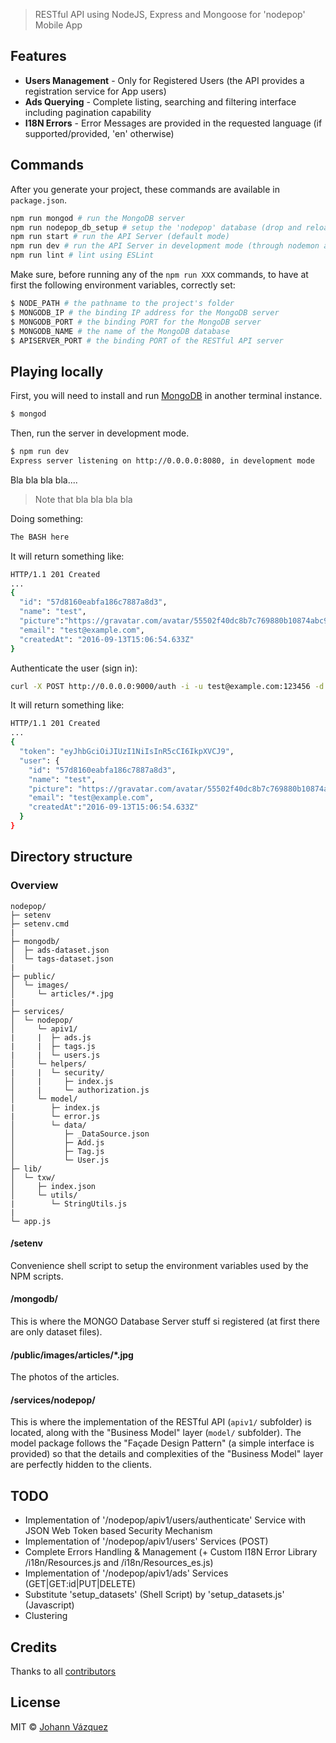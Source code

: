 > RESTful API using NodeJS, Express and Mongoose for 'nodepop' Mobile App

## Features

 - **Users Management** - Only for Registered Users (the API provides a registration service for App users)
 - **Ads Querying** - Complete listing, searching and filtering interface including pagination capability
 - **I18N Errors** - Error Messages are provided in the requested language (if supported/provided, 'en' otherwise)

## Commands

After you generate your project, these commands are available in `package.json`.

```bash
npm run mongod # run the MongoDB server
npm run nodepop_db_setup # setup the 'nodepop' database (drop and reload 'tags' and 'ads' datasets)
npm run start # run the API Server (default mode)
npm run dev # run the API Server in development mode (through nodemon and --inspect option set)
npm run lint # lint using ESLint
```
Make sure, before running any of the `npm run XXX` commands, to have at first the following environment variables, correctly set:
```bash
$ NODE_PATH # the pathname to the project's folder
$ MONGODB_IP # the binding IP address for the MongoDB server
$ MONGODB_PORT # the binding PORT for the MongoDB server
$ MONGODB_NAME # the name of the MongoDB database
$ APISERVER_PORT # the binding PORT of the RESTful API server
```
## Playing locally

First, you will need to install and run [MongoDB](https://www.mongodb.com/) in another terminal instance.

```bash
$ mongod
```

Then, run the server in development mode.

```bash
$ npm run dev
Express server listening on http://0.0.0.0:8080, in development mode
```

Bla bla bla bla....
> Note that bla bla bla bla

Doing something:
```bash
The BASH here
```

It will return something like:
```bash
HTTP/1.1 201 Created
...
{
  "id": "57d8160eabfa186c7887a8d3",
  "name": "test",
  "picture":"https://gravatar.com/avatar/55502f40dc8b7c769880b10874abc9d0?d=identicon",
  "email": "test@example.com",
  "createdAt": "2016-09-13T15:06:54.633Z"
}
```

Authenticate the user (sign in):
```bash
curl -X POST http://0.0.0.0:9000/auth -i -u test@example.com:123456 -d "access_token=MASTER_KEY_HERE"
```

It will return something like:
```bash
HTTP/1.1 201 Created
...
{
  "token": "eyJhbGciOiJIUzI1NiIsInR5cCI6IkpXVCJ9",
  "user": {
    "id": "57d8160eabfa186c7887a8d3",
    "name": "test",
    "picture": "https://gravatar.com/avatar/55502f40dc8b7c769880b10874abc9d0?d=identicon",
    "email": "test@example.com",
    "createdAt":"2016-09-13T15:06:54.633Z"
  }
}
```

## Directory structure

### Overview

```
nodepop/
├─ setenv
├─ setenv.cmd
|
├─ mongodb/
│  ├─ ads-dataset.json
│  └─ tags-dataset.json
|
├─ public/
│  └─ images/
│     └─ articles/*.jpg
|
├─ services/
│  └─ nodepop/
│     └─ apiv1/
|     |  ├─ ads.js
|     |  ├─ tags.js
|     |  └─ users.js
│     └─ helpers/
|     |  └─ security/
│     |     ├─ index.js
│     |     └─ authorization.js
│     └─ model/
|        ├─ index.js
|        └─ error.js
│        └─ data/
│           ├─ _DataSource.json
│           ├─ Add.js
│           ├─ Tag.js
│           └─ User.js
├─ lib/
│  └─ txw/
│     ├─ index.json
│     └─ utils/
|        └─ StringUtils.js
|
└─ app.js
```

#### /setenv

Convenience shell script to setup the environment variables used by the NPM scripts.

#### /mongodb/

This is where the MONGO Database Server stuff si registered (at first there are only dataset files).

#### /public/images/articles/*.jpg

The photos of the articles.

#### /services/nodepop/

This is where the implementation of the RESTful API (`apiv1/` subfolder) is located, along with the "Business Model" layer (`model/` subfolder). The model package follows the "Façade Design Pattern" (a simple interface is provided) so that the details and complexities of the "Business Model" layer are perfectly hidden to the clients.

## TODO

-	Implementation of '/nodepop/apiv1/users/authenticate' Service with JSON Web Token based Security Mechanism
-	Implementation of '/nodepop/apiv1/users' Services (POST)
-	Complete Errors Handling & Management (+ Custom I18N Error Library /i18n/Resources.js and /i18n/Resources_es.js)
-	Implementation of '/nodepop/apiv1/ads' Services (GET|GET:id|PUT|DELETE)
-	Substitute 'setup_datasets' (Shell Script) by 'setup_datasets.js' (Javascript)
-	Clustering

## Credits

Thanks to all [contributors](https://github.com/jovaz21/nodepop/graphs/contributors)

## License

MIT © [Johann Vázquez](https://github.com/jovaz21)